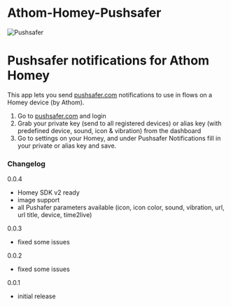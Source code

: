 # Athom-Homey-Pushsafer
![Pushsafer](https://www.pushsafer.com/de/assets/logos/logo.png)

# Pushsafer notifications for Athom Homey

This app lets you send [pushsafer.com](https://www.pushsafer.com/) notifications to use in flows on a Homey device (by Athom).

1. Go to [pushsafer.com](https://www.pushsafer.com/) and login
2. Grab your private key (send to all registered devices) or alias key (with predefined device, sound, icon & vibration) from the dashboard
3. Go to settings on your Homey, and under Pushsafer Notifications fill in your private or alias key and save.

### Changelog

0.0.4
- Homey SDK v2 ready
- image support
- all Pushafer parameters available (icon, icon color, sound, vibration, url, url title, device, time2live)

0.0.3
- fixed some issues

0.0.2
- fixed some issues

0.0.1
- initial release
